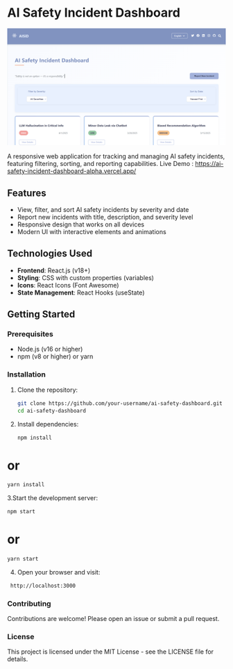 # AI Safety Incident Dashboard

![Dashboard Screenshot](./Screenshot.png)

A responsive web application for tracking and managing AI safety incidents, featuring filtering, sorting, and reporting capabilities.
Live Demo : https://ai-safety-incident-dashboard-alpha.vercel.app/

## Features

- View, filter, and sort AI safety incidents by severity and date
- Report new incidents with title, description, and severity level
- Responsive design that works on all devices
- Modern UI with interactive elements and animations

## Technologies Used

- **Frontend**: React.js (v18+)
- **Styling**: CSS with custom properties (variables)
- **Icons**: React Icons (Font Awesome)
- **State Management**: React Hooks (useState)

## Getting Started

### Prerequisites

- Node.js (v16 or higher)
- npm (v8 or higher) or yarn

### Installation

1. Clone the repository:
   
   ```bash
   git clone https://github.com/your-username/ai-safety-dashboard.git
   cd ai-safety-dashboard
3. Install dependencies:

   ```bash
   npm install
   
# or

```bash
yarn install

```

3.Start the development server:

```bash
npm start
```
# or

```bash
yarn start
```
4. Open your browser and visit:
   
```bash
 http://localhost:3000
```
### Contributing

Contributions are welcome! Please open an issue or submit a pull request.

### License

This project is licensed under the MIT License - see the LICENSE file for details.

